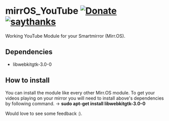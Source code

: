 # mirrOS_YouTube [![Donate](https://img.shields.io/badge/Donate-Pay%20me%20a%20coffee-3cf)](https://github.com/wsdt/Global/wiki/Donation) [![saythanks](https://img.shields.io/badge/say-thanks-ff69b4.svg)](https://saythanks.io/to/kevin.riedl.privat%40gmail.com)
Working YouTube Module for your Smartmirror (Mirr.OS). 

## Dependencies
* libwebkitgtk-3.0-0

## How to install
You can install the module like every other Mirr.OS module. To get your videos playing on your mirror you will need to install above's dependencies by following command. 
-> **sudo apt-get install libwebkitgtk-3.0-0**

Would love to see some feedback :).
